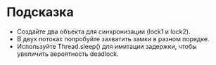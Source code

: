 # Подсказка

- Создайте два объекта для синхронизации (lock1 и lock2).
- В двух потоках попробуйте захватить замки в разном порядке.
- Используйте Thread.sleep() для имитации задержки, чтобы увеличить вероятность deadlock.
